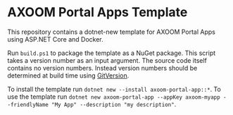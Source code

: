 # AXOOM Portal Apps Template

This repository contains a dotnet-new template for AXOOM Portal Apps using ASP.NET Core and Docker.

Run `build.ps1` to package the template as a NuGet package.
This script takes a version number as an input argument. The source code itself contains no version numbers. Instead version numbers should be determined at build time using [GitVersion](gitversion.readthedocs.io).

To install the template run `dotnet new --install axoom-portal-app::*`.
To use the template run `dotnet new axoom-portal-app --appKey axoom-myapp --friendlyName "My App" --description "my description"`.
